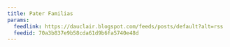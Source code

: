 ```yaml
---
title: Pater Familias
params:
  feedlink: https://dauclair.blogspot.com/feeds/posts/default?alt=rss
  feedid: 70a3b837e9b58cda61d9b6fa5740e48d
---
```


